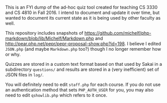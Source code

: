 This is an FYI dump of the ad-hoc quiz tool created for teaching CS 3330 and CS 4810 in Fall 2016.
I intend to document and update it over time, but wanted to document its current state as it is being used by other faculty as well.

This repository includes snapshots of <https://github.com/michelf/php-markdown/blob/lib/Michelf/Markdown.php> and  <http://pear.php.net/pepr/pepr-proposal-show.php?id=198>. I believe I edited `JSON.php` (and maybe `Markdown.php` too?) though I no longer remember how or why.

Quizzes are stored in a custom text format based on that used by Sakai in a subdirectory `questions/` and results are stored in a (very inefficient) set of JSON files in `log/`.

You will definitely need to edit `staff.php` for each course. If you do not use an authentication method that sets  `PHP_AUTH_USER` for you, you may also need to edit `qshowlib.php` which refers to it once.
